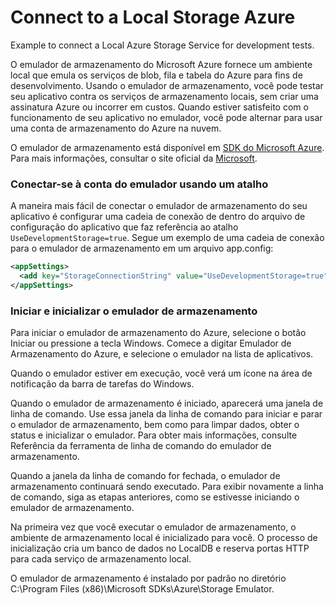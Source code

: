 # Connect to a Local Storage Azure
Example to connect a Local Azure Storage Service for development tests.

O emulador de armazenamento do Microsoft Azure fornece um ambiente local que emula os serviços de blob, fila e tabela do Azure para fins de desenvolvimento. Usando o emulador de armazenamento, você pode testar seu aplicativo contra os serviços de armazenamento locais, sem criar uma assinatura Azure ou incorrer em custos. Quando estiver satisfeito com o funcionamento de seu aplicativo no emulador, você pode alternar para usar uma conta de armazenamento do Azure na nuvem.

O emulador de armazenamento está disponível em [SDK do Microsoft Azure](https://azure.microsoft.com/downloads/). Para mais informações, consultar o site oficial da [Microsoft](https://docs.microsoft.com/pt-br/azure/storage/storage-use-emulator).

### Conectar-se à conta do emulador usando um atalho
A maneira mais fácil de conectar o emulador de armazenamento do seu aplicativo é configurar uma cadeia de conexão de dentro do arquivo de configuração do aplicativo que faz referência ao atalho `UseDevelopmentStorage=true`. Segue um exemplo de uma cadeia de conexão para o emulador de armazenamento em um arquivo app.config:

```xml
<appSettings>
  <add key="StorageConnectionString" value="UseDevelopmentStorage=true" />
</appSettings>
```

### Iniciar e inicializar o emulador de armazenamento

Para iniciar o emulador de armazenamento do Azure, selecione o botão Iniciar ou pressione a tecla Windows. Comece a digitar Emulador de Armazenamento do Azure, e selecione o emulador na lista de aplicativos.

Quando o emulador estiver em execução, você verá um ícone na área de notificação da barra de tarefas do Windows.

Quando o emulador de armazenamento é iniciado, aparecerá uma janela de linha de comando. Use essa janela da linha de comando para iniciar e parar o emulador de armazenamento, bem como para limpar dados, obter o status e inicializar o emulador. Para obter mais informações, consulte Referência da ferramenta de linha de comando do emulador de armazenamento.

Quando a janela da linha de comando for fechada, o emulador de armazenamento continuará sendo executado. Para exibir novamente a linha de comando, siga as etapas anteriores, como se estivesse iniciando o emulador de armazenamento.

Na primeira vez que você executar o emulador de armazenamento, o ambiente de armazenamento local é inicializado para você. O processo de inicialização cria um banco de dados no LocalDB e reserva portas HTTP para cada serviço de armazenamento local.

O emulador de armazenamento é instalado por padrão no diretório C:\Program Files (x86)\Microsoft SDKs\Azure\Storage Emulator.
